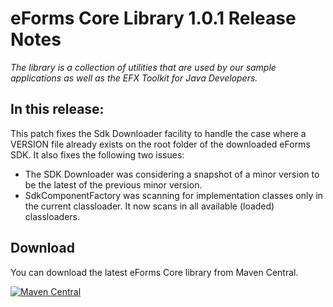 # eForms Core Library 1.0.1 Release Notes

_The library is a collection of utilities that are used by our sample applications as well as the EFX Toolkit for Java Developers._

## In this release:
This patch fixes the Sdk Downloader facility to handle the case where a VERSION file already exists on the root folder of the downloaded eForms SDK.
It also fixes the following two issues:
- The SDK Downloader was considering a snapshot of a minor version to be the latest of the previous minor version.
- SdkComponentFactory was scanning for implementation classes only in the current classloader. It now scans in all available (loaded) classloaders.

## Download

You can download the latest eForms Core library from Maven Central.

[![Maven Central](https://img.shields.io/maven-central/v/eu.europa.ted.eforms/eforms-core-java?label=Download%20&style=flat-square)](https://search.maven.org/search?q=g:%22eu.europa.ted.eforms%22%20AND%20a:%22eforms-core-java%22)
